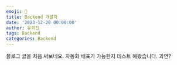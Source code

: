 ```yaml
---
emoji: 🔮
title: Backend 개발자
date: '2023-12-20 00:00:00'
author: 유희진
tags: Backend
categories: Backend
---
```

블로그 글을 처음 써보네요.
자동화 배포가 가능한지 테스트 해봤습니다.
과연?
